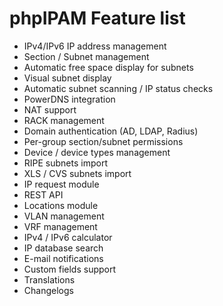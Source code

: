 # phpIPAM Feature list
-   IPv4/IPv6 IP address management
-   Section / Subnet management
-   Automatic free space display for subnets
-   Visual subnet display
-   Automatic subnet scanning / IP status checks
-   PowerDNS integration
-   NAT support
-   RACK management
-   Domain authentication (AD, LDAP, Radius)
-   Per-group section/subnet permissions
-   Device / device types management
-   RIPE subnets import
-   XLS / CVS subnets import
-   IP request module
-   REST API
-   Locations module
-   VLAN management
-   VRF management
-   IPv4 / IPv6 calculator
-   IP database search
-   E-mail notifications
-   Custom fields support
-   Translations
-   Changelogs